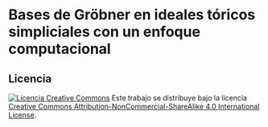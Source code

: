 # Bases de Gröbner en ideales tóricos simpliciales con un enfoque computacional

Licencia
-------
[![Licencia Creative Commons](https://licensebuttons.net/l/by-nc-sa/4.0/80x15.png)](https://creativecommons.org/licenses/by-nc-sa/4.0/)
Este trabajo se distribuye bajo la licencia [Creative Commons Attribution-NonCommercial-ShareAlike 4.0 International License](http://creativecommons.org/licenses/by-nc-sa/4.0/).
